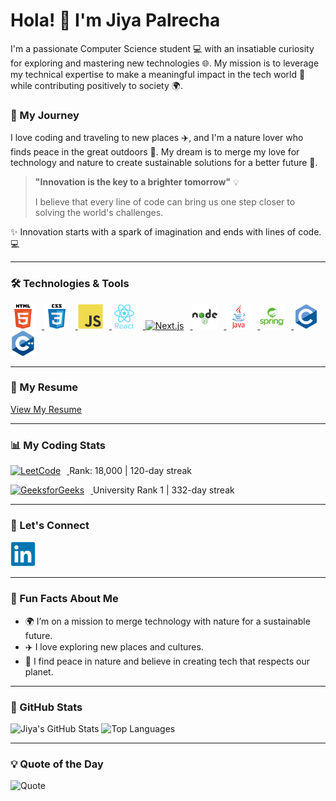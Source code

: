 # Hola! 👋 I'm Jiya Palrecha

I'm a passionate Computer Science student 💻 with an insatiable curiosity for exploring and mastering new technologies 🌐. My mission is to leverage my technical expertise to make a meaningful impact in the tech world 🚀 while contributing positively to society 🌍.

### 🌱 My Journey

I love coding and traveling to new places ✈️, and I'm a nature lover who finds peace in the great outdoors 🌳. My dream is to merge my love for technology and nature to create sustainable solutions for a better future 🌱.

> **"Innovation is the key to a brighter tomorrow"** 💡
> 
> I believe that every line of code can bring us one step closer to solving the world's challenges. 

✨ Innovation starts with a spark of imagination and ends with lines of code. 💻

---

### 🛠️ Technologies & Tools

<p align="left">
  <a href="https://www.w3.org/html/" target="_blank" rel="noreferrer">
    <img src="https://raw.githubusercontent.com/devicons/devicon/master/icons/html5/html5-original-wordmark.svg" alt="HTML5" width="40" height="40" style="margin-right: 10px;"/>
  </a>
  <a href="https://www.w3schools.com/css/" target="_blank" rel="noreferrer">
    <img src="https://raw.githubusercontent.com/devicons/devicon/master/icons/css3/css3-original-wordmark.svg" alt="CSS3" width="40" height="40" style="margin-right: 10px;"/>
  </a>
  <a href="https://www.javascript.com/" target="_blank" rel="noreferrer">
    <img src="https://raw.githubusercontent.com/devicons/devicon/master/icons/javascript/javascript-original.svg" alt="JavaScript" width="40" height="40" style="margin-right: 10px;"/>
  </a>
  <a href="https://reactjs.org/" target="_blank" rel="noreferrer">
    <img src="https://raw.githubusercontent.com/devicons/devicon/master/icons/react/react-original-wordmark.svg" alt="React" width="40" height="40" style="margin-right: 10px;"/>
  </a>
  <a href="https://nextjs.org/" target="_blank" rel="noreferrer">
    <img src="https://cdn.jsdelivr.net/gh/devicons/devicon/icons/nextjs/nextjs-original-wordmark.svg" alt="Next.js" width="40" height="40" style="margin-right: 10px;"/>
  </a>
  <a href="https://nodejs.org/" target="_blank" rel="noreferrer">
    <img src="https://raw.githubusercontent.com/devicons/devicon/master/icons/nodejs/nodejs-original-wordmark.svg" alt="Node.js" width="40" height="40" style="margin-right: 10px;"/>
  </a>
  <a href="https://www.java.com/" target="_blank" rel="noreferrer">
    <img src="https://raw.githubusercontent.com/devicons/devicon/master/icons/java/java-original-wordmark.svg" alt="Java" width="40" height="40" style="margin-right: 10px;"/>
  </a>
  <a href="https://spring.io/projects/spring-boot" target="_blank" rel="noreferrer">
    <img src="https://raw.githubusercontent.com/devicons/devicon/master/icons/spring/spring-original-wordmark.svg" alt="Spring Boot" width="40" height="40" style="margin-right: 10px;"/>
  </a>
  <a href="https://www.cprogramming.com/" target="_blank" rel="noreferrer">
    <img src="https://raw.githubusercontent.com/devicons/devicon/master/icons/c/c-original.svg" alt="C" width="40" height="40" style="margin-right: 10px;"/>
  </a>
  <a href="https://www.w3schools.com/cpp/" target="_blank" rel="noreferrer">
    <img src="https://raw.githubusercontent.com/devicons/devicon/master/icons/cplusplus/cplusplus-original.svg" alt="C++" width="40" height="40" style="margin-right: 10px;"/>
  </a>
</p>

---

### 📄 My Resume
[View My Resume](https://drive.google.com/file/d/1ppiqQ9yWCNRDU5gKIP_0mjLVg7fwLbhC/view?usp=sharing)

---

### 📊 My Coding Stats

<p align="left">
  <a href="https://leetcode.com/u/JiyaPalrecha/" target="_blank" rel="noreferrer">
    <img src="https://upload.wikimedia.org/wikipedia/commons/1/19/LeetCode_logo_black.png" alt="LeetCode" width="40" height="40" style="margin-right: 10px;"/>
  </a>
  Rank: 18,000 | 120-day streak
</p>

<p align="left">
  <a href="https://www.geeksforgeeks.org/user/jiyapalrecha35/" target="_blank" rel="noreferrer">
    <img src="https://upload.wikimedia.org/wikipedia/commons/4/43/GeeksforGeeks.svg" alt="GeeksforGeeks" width="40" height="40" style="margin-right: 10px;"/>
  </a>
  University Rank 1 | 332-day streak
</p>

---

### 💬 Let's Connect

<p align="left">
  <a href="https://www.linkedin.com/in/jiya-palrecha/" target="_blank" rel="noreferrer">
    <img src="https://raw.githubusercontent.com/devicons/devicon/master/icons/linkedin/linkedin-original.svg" alt="LinkedIn" width="40" height="40" style="margin-right: 10px;"/>
  </a>
</p>

---

### 🎯 Fun Facts About Me
- 🌍 I’m on a mission to merge technology with nature for a sustainable future.
- ✈️ I love exploring new places and cultures.
- 🌳 I find peace in nature and believe in creating tech that respects our planet.

---

### 🚀 GitHub Stats

![Jiya's GitHub Stats](https://github-readme-stats.vercel.app/api?username=jiyapalrecha35&show_icons=true&theme=radical)
![Top Languages](https://github-readme-stats.vercel.app/api/top-langs/?username=jiyapalrecha35&layout=compact&theme=radical)

---

### 💡 Quote of the Day

![Quote](https://quotes-github-readme.vercel.app/api?type=horizontal&theme=radical)
